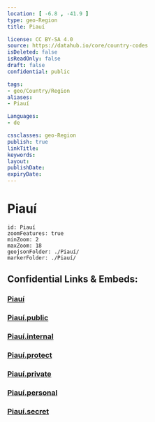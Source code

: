 ```yaml
---
location: [ -6.8 , -41.9 ] 
type: geo-Region
title: Piauí

license: CC BY-SA 4.0
source: https://datahub.io/core/country-codes
isDeleted: false
isReadOnly: false
draft: false
confidential: public

tags:
- geo/Country/Region
aliases:
- Piauí

Languages:
- de

cssclasses: geo-Region
publish: true
linkTitle: 
keywords: 
layout: 
publishDate: 
expiryDate: 
---
```


# Piauí

```leaflet
id: Piauí
zoomFeatures: true 
minZoom: 2 
maxZoom: 18
geojsonFolder: ./Piauí/
markerFolder: ./Piauí/
```


## Confidential Links & Embeds: 

### [Piauí](/_Standards/Earth/Continent/America~South/Brazil/states~Brazil/Piauí.md) 

### [Piauí.public](/_public/Earth/Continent/America~South/Brazil/states~Brazil/Piauí.public.md) 

### [Piauí.internal](/_internal/Earth/Continent/America~South/Brazil/states~Brazil/Piauí.internal.md) 

### [Piauí.protect](/_protect/Earth/Continent/America~South/Brazil/states~Brazil/Piauí.protect.md) 

### [Piauí.private](/_private/Earth/Continent/America~South/Brazil/states~Brazil/Piauí.private.md) 

### [Piauí.personal](/_personal/Earth/Continent/America~South/Brazil/states~Brazil/Piauí.personal.md) 

### [Piauí.secret](/_secret/Earth/Continent/America~South/Brazil/states~Brazil/Piauí.secret.md)

